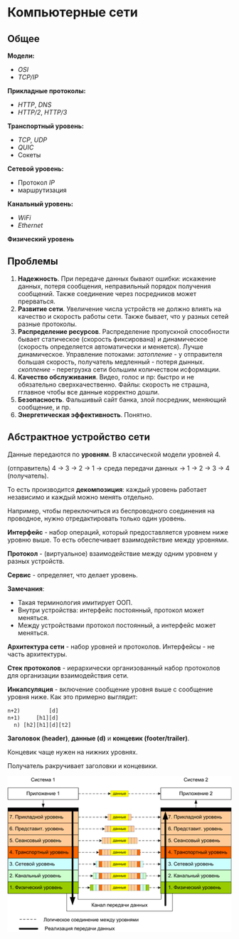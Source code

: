 # Компьютерные сети

## Общее
__Модели:__
* _OSI_
* _TCP/IP_

__Прикладные протоколы:__
* _HTTP_, _DNS_
* _HTTP/2_, _HTTP/3_

__Транспортный уровень:__
* _TCP_, _UDP_
* _QUIC_
* Сокеты

__Сетевой уровень:__
* Протокол _IP_
* маршрутизация

__Канальный уровень:__
* _WiFi_
* _Ethernet_

__Физический уровень__

## Проблемы
1) __Надежность__. При передаче данных бывают ошибки: искажение данных, потеря сообщения, неправильный порядок получения сообщений. Также соединение через посредников может прерваться.
2) __Развитие сети__. Увеличение числа устройств не должно влиять на качество и скорость работы сети. Также бывает, что у разных сетей разные протоколы.
3) __Распределение ресурсов__. Распределение пропускной способности бывает статическое (скорость фиксирована) и динамическое (скорость определяется автоматически и меняется). Лучше динамическое. Управление потоками: _затопление_ - у отправителя большая скорость, получатель медленный - потеря дынных. _скопление_ - перегрузка сети большим количеством исформации.
4) __Качество обслуживания__. Видео, голос и пр: быстро и не обязательно сверхкачественно. Файлы: скорость не страшна, гглавное чтобы все данные корректно дошли.
5) __Безопасность__. Фальшивый сайт банка, злой посредник, меняющий сообщение, и пр.
6) __Энергетическая эффективность__. Понятно. 

## Абстрактное устройство сети
Данные передаются по __уровням__. В классической модели уровней 4.

(отправитель) 4 -> 3 -> 2 -> 1 -> среда передачи данных -> 1 -> 2 -> 3 -> 4 (получатель).

То есть производится __декомпозиция__: каждый уровень работает независимо и каждый можно менять отдельно.

Например, чтобы переключиться из беспроводного соединения на проводное, нужно отредактировать только один уровень.

__Интерфейс__ - набор операций, который предоставляется уровнем ниже уровню выше. То есть обеспечивает взаимодействие между уровнями.

__Протокол__ - (виртуальное) взаимодействие между одним уровнем у разных устройств.

__Сервис__ - определяет, что делает уровень.

__Замечания__: 
* Такая терминология имитирует ООП.
* Внутри устройства: интерфейс постоянный, протокол может меняться. 
* Между устройствами протокол постоянный, а интерфейс может меняться. 

__Архитектура сети__ - набор уровней и протоколов. Интерфейсы - не часть архитектуры.

__Стек протоколов__ - иерархически организованный набор протоколов для организации взаимодействия сети.

__Инкапсуляция__ - включение сообщение уровня выше с сообщение уровня ниже. Как это примерно выглядит:
```
n+2)         [d]
n+1)     [h1][d]
  n) [h2][h1][d][t2]
```
__Заголовок (header)__, __данные (d)__ и __концевик (footer/trailer)__.

Концевик чаще нужен на нижних уровнях.

Получатель ракручивает заголовки и концевики.

![](images/osi_model.png)
